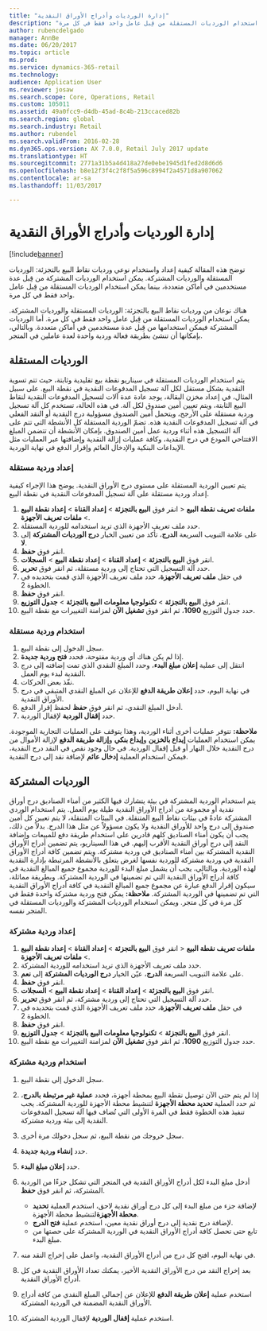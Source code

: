 ```yaml
---
title: "إدارة الورديات وأدراج الأوراق النقدية‬"
description: "توضح هذه المقالة كيفية إعداد واستخدام نوعي ورديات نقاط البيع بالتجزئة: الورديات المستقلة والورديات المشتركة. يمكن استخدام الورديات المشتركة من قِبل عدة مستخدمين في أماكن متعددة، بينما يمكن استخدام الورديات المستقلة من قِبل عامل واحد فقط في كل مرة‬."
author: rubencdelgado
manager: AnnBe
ms.date: 06/20/2017
ms.topic: article
ms.prod: 
ms.service: dynamics-365-retail
ms.technology: 
audience: Application User
ms.reviewer: josaw
ms.search.scope: Core, Operations, Retail
ms.custom: 105011
ms.assetid: 49a0fcc9-d4db-45ad-8c4b-213ccaced82b
ms.search.region: global
ms.search.industry: Retail
ms.author: rubendel
ms.search.validFrom: 2016-02-28
ms.dyn365.ops.version: AX 7.0.0, Retail July 2017 update
ms.translationtype: HT
ms.sourcegitcommit: 2771a31b5a4d418a27de0ebe1945d1fed2d8d6d6
ms.openlocfilehash: b8e12f3f4c2f8f5a596c8994f2a4571d8a907062
ms.contentlocale: ar-sa
ms.lasthandoff: 11/03/2017

---
```


# <a name="shift-and-cash-drawer-management"></a>إدارة الورديات وأدراج الأوراق النقدية‬

[!include[banner](includes/banner.md)]


توضح هذه المقالة كيفية إعداد واستخدام نوعي ورديات نقاط البيع بالتجزئة: الورديات المستقلة والورديات المشتركة. يمكن استخدام الورديات المشتركة من قِبل عدة مستخدمين في أماكن متعددة، بينما يمكن استخدام الورديات المستقلة من قِبل عامل واحد فقط في كل مرة‬.

هناك نوعان من ورديات نقاط البيع بالتجزئة: الورديات المستقلة والورديات المشتركة. يمكن استخدام الورديات المستقلة من قِبل عامل واحد فقط في كل مرة. أما الورديات المشتركة فيمكن استخدامها من قِبل عدة مستخدمين في أماكن متعددة. وبالتالي، بإمكانها أن تنشئ بطريقة فعالة وردية واحدة لعدة عاملين في المتجر.

## <a name="standalone-shifts"></a>الورديات المستقلة
يتم استخدام الورديات المستقلة في سيناريو نقطة بيع تقليدية وثابتة، حيث تتم تسوية النقدية بشكل مستقل لكل آلة تسجيل المدفوعات النقدية في نقطة البيع. على سبيل المثال، في إعداد مخزن البقالة، يوجد عادة عدة آلات لتسجيل المدفوعات النقدية لنقاط البيع الثابتة، ويتم تعيين أمين صندوق لكل آلة. في هذه الحالة، تستخدم كل آلة تسجيل وردية مستقلة على الأرجح، ويتحمل أمين الصندوق مسؤولية درج النقدية أو النقد الفعلي في آلة تسجيل المدفوعات النقدية هذه. تضمّ الوردية المستقلة كل الأنشطة التي تتم على آلة التسجيل هذه أثناء وردية عمل أمين الصندوق. بإمكان الأنشطة أن تتضمن المبلغ الافتتاحي المودع في درج النقدية، وكافة عمليات إزالة النقدية وإضافتها عبر العمليات مثل الإيداعات البنكية والإدخال العائم‬ وإقرار الدفع في نهاية الوردية.

### <a name="set-up-a-stand-alone-shift"></a>إعداد وردية مستقلة

يتم تعيين الوردية المستقلة على مستوى درج الأوراق النقدية. يوضح هذا الإجراء كيفية إعداد وردية مستقلة على آلة تسجيل المدفوعات النقدية في نقطة البيع.

1.  انقر فوق **البيع بالتجزئة** &gt; **إعداد القناة** &gt; **إعداد نقطة البيع** &gt; **‎ملفات تعريف نقطة البيع** &gt; **ملفات تعريف الأجهزة**.
2.  حدد ملف تعريف الأجهزة الذي تريد استخدامه للوردية المستقلة.
3.  على علامة التبويب السريعة **الدرج‬**، تأكد من تعيين الخيار **درج الورديات المشتركة‬** إلى **لا**.
4.  انقر فوق **حفظ**.
5.  انقر فوق **البيع بالتجزئة** &gt; **إعداد القناة** &gt; **إعداد نقطة البيع** &gt; **السجلات‬**.
6.  حدد آلة التسجيل التي تحتاج إلى وردية مستقلة، ثم انقر فوق **تحرير**.
7.  في حقل **ملف تعريف الأجهزة**، حدد ملف تعريف الأجهزة الذي قمت بتحديده في الخطوة 2.
8.  انقر فوق **حفظ**.
9.  انقر فوق **البيع بالتجزئة** &gt; **تكنولوجيا معلومات البيع بالتجزئة** &gt; **جدول التوزيع**.
10. حدد جدول التوزيع **1090**، ثم انقر فوق **تشغيل الآن** لمزامنة التغييرات مع نقطة البيع.

### <a name="use-a-stand-alone-shift"></a>استخدام وردية مستقلة

1.  سجل الدخول إلى نقطة البيع.
2.  إذا لم يكن هناك أي وردية مفتوحة، فحدد **فتح وردية جديدة‬**.
3.  انتقل إلى عملية **إعلان مبلغ البدء‬**، وحدد المبلغ النقدي الذي تمت إضافته إلى درج النقدية لبدء يوم العمل.
4.  نفّذ بعض الحركات.
5.  في نهاية اليوم، حدد **إعلان طريقة الدفع‬** للإعلان عن المبلغ النقدي المتبقي في درج الأوراق النقدية.
6.  أدخل المبلغ النقدي، ثم انقر فوق **حفظ** لحفظ إقرار الدفع.
7.  حدد **إقفال الوردية** لإقفال الوردية.

**ملاحظة:** تتوفر عمليات أخرى أثناء الوردية، وهذا يتوقف على العمليات التجارية الموجودة. يمكن استخدام العمليات **إيداع بالخزين** و**إيداع بنكي** و**إزالة طريقة الدفع‬** لإزالة الأموال من درج النقدية خلال النهار أو قبل إقفال الوردية. في حال وجود نقص في النقد درج النقدية، فيمكن استخدام العملية **إدخال عائم** لإضافة نقد إلى درج النقدية.

## <a name="shared-shifts"></a>الورديات المشتركة
يتم استخدام الوردية المشتركة في بيئة يتشارك فيها الكثير من أمناء الصناديق درج أوراق نقدية أو مجموعة من أدراج الأوراق النقدية طيلة يوم العمل. يتم استخدام الوردي المشتركة عادةً في بيئات نقاط البيع المتنقلة. في البيئات المتنقلة، لا يتم تعيين كل أمين صندوق إلى درج واحد للأوراق النقدية ولا يكون مسؤولاً عن مثل هذا الدرج. بدلاً من ذلك، يجب أن يكون أمناء الصناديق كلهم قادرين على استخدام طريقة دفع للمبيعات وإضافة النقد إلى درج أوراق النقدية الأقرب إليهم. في هذا السيناريو، يتم تضمين أدراج الأوراق النقدية المشتركة بين أمناء الصناديق في وردية مشتركة. ويتم تضمين كافة أدراج الأوراق النقدية في وردية مشتركة للوردية نفسها لغرض يتعلق بالأنشطة المرتبطة بإدارة النقدية لهذه الوردية. وبالتالي، يجب أن يشمل مبلغ البدء للوردية مجموع جميع المبالغ النقدية في كافة أدراج الأوراق النقدية التي تم تضمينها في الوردية المشتركة. وبطريقة مماثلة، سيكون إقرار الدفع عبارة عن مجموع جميع المبالغ النقدية في كافة أدراج الأوراق النقدية التي تم تضمينها في الوردية المشتركة. **ملاحظة:** يمكن فتح وردية مشتركة واحدة فقط في كل مرة في كل متجر. ويمكن استخدام الورديات المشتركة والورديات المستقلة في المتجر نفسه.

### <a name="set-up-a-shared-shift"></a>إعداد وردية مشتركة

1.  انقر فوق **البيع بالتجزئة** &gt; **إعداد القناة** &gt; **إعداد نقطة البيع** &gt; **‎ملفات تعريف نقطة البيع** &gt; **ملفات تعريف الأجهزة**.
2.  حدد ملف تعريف الأجهزة الذي تريد استخدامه للوردية المشتركة.
3.  على علامة التبويب السريعة **الدرج‬**، عيّن الخيار **درج الورديات المشتركة‬** إلى **نعم**.
4.  انقر فوق **حفظ**.
5.  انقر فوق **البيع بالتجزئة** &gt; **إعداد القناة** &gt; **إعداد نقطة البيع** &gt; **السجلات‬**.
6.  حدد آلة التسجيل التي تحتاج إلى وردية مشتركة، ثم انقر فوق **تحرير**.
7.  في حقل **ملف تعريف الأجهزة**، حدد ملف تعريف الأجهزة الذي قمت بتحديده في الخطوة 2.
8.  انقر فوق **حفظ**.
9.  انقر فوق **البيع بالتجزئة** &gt; **تكنولوجيا معلومات البيع بالتجزئة** &gt; **جدول التوزيع**.
10. حدد جدول التوزيع **1090**، ثم انقر فوق **تشغيل الآن** لمزامنة التغييرات مع نقطة البيع.

### <a name="use-a-shared-shift"></a>استخدام وردية مشتركة

1.  سجل الدخول إلى نقطة البيع.
2.  إذا لم يتم حتى الآن توصيل نقطة البيع بمحطة أجهزة، فحدد **عملية غير مرتبطة بالدرج‬**، ثم حدد العملية **تحديد محطة الأجهزة‬** لتنشيط محطة الأجهزة للوردية المشتركة. يجب تنفيذ هذه الخطوة فقط في المرة الأولى التي تُضاف فيها آلة تسجيل المدفوعات النقدية إلى بيئة وردية مشتركة.
3.  سجل خروجك من نقطة البيع، ثم سجل دخولك مرة أخرى.
4.  حدد **إنشاء وردية جديدة**.
5.  حدد **إعلان مبلغ البدء**.
6.  أدخل مبلغ البدء لكل أدراج الأوراق النقدية في المتجر التي تشكل جزءًا من الوردية المشتركة، ثم انقر فوق **حفظ**.
    -   لإضافة جزء من مبلغ البدء إلى كل درج أوراق نقدية لاحق، استخدم العملية **تحديد محطة الأجهزة**لتنشيط محطة الأجهزة.
    -   لإضافة درج نقدية إلى درج أوراق نقدية معين، استخدم عملية **فتح الدرج**.
    -   تابع حتى تحصل كافة أدراج الأوراق النقدية في الوردية المشتركة على حصتها من مبلغ البدء.

7.  في نهاية اليوم، افتح كل درج من أدراج الأوراق النقدية، واعمل على إخراج النقد منه.
8.  بعد إخراج النقد من درج الأوراق النقدية الأخير، يمكنك تعداد الأوراق النقدية في كل أدراج الأوراق النقدية.
9.  استخدم عملية **إعلان طريقة الدفع‬** للإعلان عن إجمالي المبلغ النقدي من كافة أدراج الأوراق النقدية المضمنة في الوردية المشتركة.
10. استخدم عملية **إقفال الوردية** لإقفال الوردية المشتركة.





